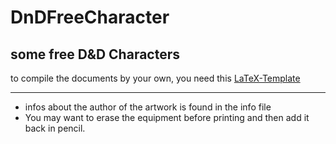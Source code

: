# DnDFreeCharacter
some free D&amp;D Characters
---

to compile the documents by your own, you need this [LaTeX-Template](https://github.com/rpgtex/DND-5e-LaTeX-Template)

---
 - infos about the author of the artwork is found in the info file
 - You may want to erase the equipment before printing and then add it back in pencil.
